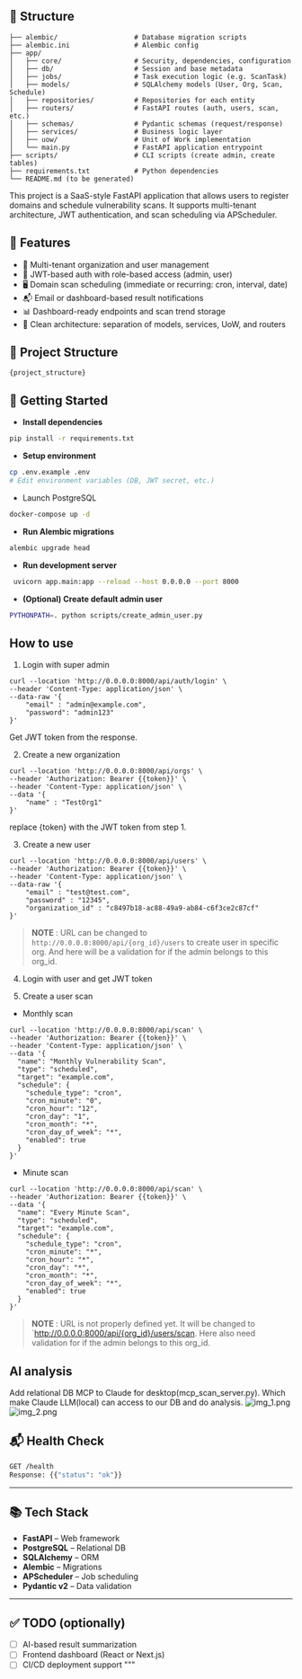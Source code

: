 ## 🔧 Structure

    ├── alembic/                   # Database migration scripts
    ├── alembic.ini                # Alembic config
    ├── app/
    │   ├── core/                  # Security, dependencies, configuration
    │   ├── db/                    # Session and base metadata
    │   ├── jobs/                  # Task execution logic (e.g. ScanTask)
    │   ├── models/                # SQLAlchemy models (User, Org, Scan, Schedule)
    │   ├── repositories/          # Repositories for each entity
    │   ├── routers/               # FastAPI routes (auth, users, scan, etc.)
    │   ├── schemas/               # Pydantic schemas (request/response)
    │   ├── services/              # Business logic layer
    │   ├── uow/                   # Unit of Work implementation
    │   └── main.py                # FastAPI application entrypoint
    ├── scripts/                   # CLI scripts (create admin, create tables)
    ├── requirements.txt           # Python dependencies
    └── README.md (to be generated)                                             

This project is a SaaS-style FastAPI application that allows users to register domains and schedule vulnerability scans. It supports multi-tenant architecture, JWT authentication, and scan scheduling via APScheduler.

## 🔧 Features

- 🏢 Multi-tenant organization and user management
- 🔐 JWT-based auth with role-based access (admin, user)
- 🖥 Domain scan scheduling (immediate or recurring: cron, interval, date)
- 📬 Email or dashboard-based result notifications
- 📊 Dashboard-ready endpoints and scan trend storage
- 🧩 Clean architecture: separation of models, services, UoW, and routers

## 📁 Project Structure

```text
{project_structure}
```

## 🚀 Getting Started

- **Install dependencies**

```bash
pip install -r requirements.txt
```

- **Setup environment**

```bash
cp .env.example .env
# Edit environment variables (DB, JWT secret, etc.)
```
- Launch PostgreSQL

```bash
docker-compose up -d
```

- **Run Alembic migrations**

```bash
alembic upgrade head
```

- **Run development server**

```bash
 uvicorn app.main:app --reload --host 0.0.0.0 --port 8000
```

- **(Optional) Create default admin user**

```bash
PYTHONPATH=. python scripts/create_admin_user.py
```

## How to use

1. Login with super admin
```curl
curl --location 'http://0.0.0.0:8000/api/auth/login' \
--header 'Content-Type: application/json' \
--data-raw '{
    "email" : "admin@example.com",
    "password": "admin123"
}'
```
Get JWT token from the response.

2. Create a new organization
```curl
curl --location 'http://0.0.0.0:8000/api/orgs' \
--header 'Authorization: Bearer {{token}}' \
--header 'Content-Type: application/json' \
--data '{
    "name" : "TestOrg1"
}'
```
replace {token} with the JWT token from step 1.

3. Create a new user
```curl
curl --location 'http://0.0.0.0:8000/api/users' \
--header 'Authorization: Bearer {{token}}' \
--header 'Content-Type: application/json' \
--data-raw '{
    "email" : "test@test.com",
    "password" : "12345",
    "organization_id" : "c8497b18-ac88-49a9-ab84-c6f3ce2c87cf"
}'
```
>  **NOTE** : URL can be changed to `http://0.0.0.0:8000/api/{org_id}/users` to create user in specific org. And here will be a validation for if the admin belongs to this org_id.

4. Login with user and get JWT token

5. Create a user scan

- Monthly scan
```curl
curl --location 'http://0.0.0.0:8000/api/scan' \
--header 'Authorization: Bearer {{token}}' \
--header 'Content-Type: application/json' \
--data '{
  "name": "Monthly Vulnerability Scan",
  "type": "scheduled",
  "target": "example.com",
  "schedule": {
    "schedule_type": "cron",
    "cron_minute": "0",
    "cron_hour": "12",
    "cron_day": "1",
    "cron_month": "*",
    "cron_day_of_week": "*",
    "enabled": true
  }
}'
```

- Minute scan
```curl
curl --location 'http://0.0.0.0:8000/api/scan' \
--header 'Authorization: Bearer {{token}}' \
--data '{
  "name": "Every Minute Scan",
  "type": "scheduled",
  "target": "example.com",
  "schedule": {
    "schedule_type": "cron",
    "cron_minute": "*",
    "cron_hour": "*",
    "cron_day": "*",
    "cron_month": "*",
    "cron_day_of_week": "*",
    "enabled": true
  }
}'
```
>  **NOTE** : URL is not properly defined yet. It will be changed to `http://0.0.0.0:8000/api/{org_id}/users/scan.  Here also need validation for if the admin belongs to this org_id.

## AI analysis
Add relational DB MCP to Claude for desktop(mcp_scan_server.py). Which make Claude LLM(local) can access to our DB and do analysis.
![img_1.png](img_1.png)
![img_2.png](img_2.png)

## 📬 Health Check

```bash
GET /health
Response: {{"status": "ok"}}
```

---

## 📚 Tech Stack

- **FastAPI** – Web framework
- **PostgreSQL** – Relational DB
- **SQLAlchemy** – ORM
- **Alembic** – Migrations
- **APScheduler** – Job scheduling
- **Pydantic v2** – Data validation

---

## ✅ TODO (optionally)

- [ ] AI-based result summarization
- [ ] Frontend dashboard (React or Next.js)
- [ ] CI/CD deployment support
"""

